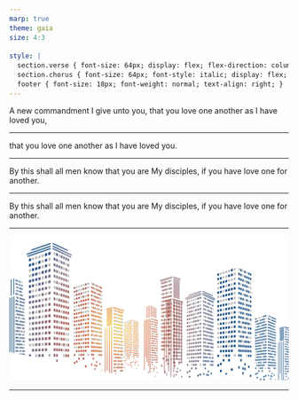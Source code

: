 ```yaml
---
marp: true
theme: gaia
size: 4:3

style: |
  section.verse { font-size: 64px; display: flex; flex-direction: column; flex-wrap: nowrap; justify-content: center; }
  section.chorus { font-size: 64px; font-style: italic; display: flex; flex-direction: column; flex-wrap: nowrap; justify-content: center; }
  footer { font-size: 18px; font-weight: normal; text-align: right; }
---
```


<!-- _class: verse invert -->

A new commandment I give unto you, that you love one another as I have loved you,

---

<!-- _class: verse invert -->

that you love one another as I have loved you.

---

<!-- _class: chorus invert -->

By this shall all men know that you are My disciples, if you have love one for another.

---

<!-- _class: chorus invert -->

By this shall all men know that you are My disciples, if you have love one for another.

<!-- _footer: "&copy; 2020 whatevers" -->

---

![](https://raw.githubusercontent.com/thelovebug/presentations/master/template/img/cityscape.png)

---

